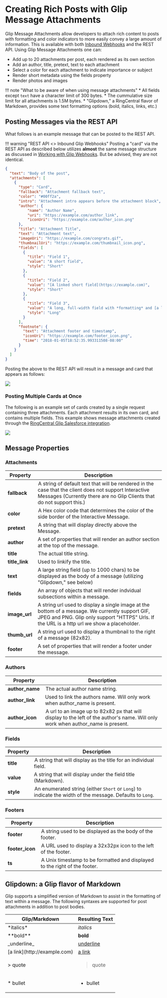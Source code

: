 # Creating Rich Posts with Glip Message Attachments

Glip Message Attachments allow developers to attach rich content to posts with formatting and color indicators to more easily convey a large amount of information. This is available with both [Inbound Webhooks](../webhooks) and the REST API. Using Glip Message Attachments one can:

* Add up to 20 attachments per post, each rendered as its own section
* Add an author, title, pretext, text to each attachment
* Select a color for each attachment to indicate importance or subject
* Render short metadata using the fields property
* Render photos and images

!!! note "What to be aware of when using message attachments"
    * All fields except `text` have a character limit of 300 bytes.
    * The cummulative size limit for all attachments is 1.5M bytes. 
    * "Glipdown," a RingCentral flavor of Markdown, provides some text formatting options (bold, italics, links, etc.)

## Posting Messages via the REST API

What follows is an example message that can be posted to the REST API.

!!! warning "REST API <> Inbound Glip Webhooks"
    Posting a "card" via the REST API as described below utilizes **almost** the same message structure as discussed in [Working with Glip Webhooks](../webhooks). But be advised, they are not identical. 

```json
{
  "text": "Body of the post",
  "attachments": [
    {
      "type": "Card",
      "fallback": "Attachment fallback text",
      "color": "#00ff2a",
      "intro": "Attachment intro appears before the attachment block",
      "author": {
          "name": "Author Name",
          "uri": "https://example.com/author_link",
          "iconUri": "https://example.com/author_icon.png"
      },
      "title": "Attachment Title",
      "text": "Attachment text",
      "imageUri": "https://example.com/congrats.gif",
      "thumbnailUri": "https://example.com/thumbnail_icon.png",
      "fields": [
        {
          "title": "Field 1",
          "value": "A short field",
          "style": "Short"
        },
        {
          "title": "Field 2",
          "value": "[A linked short field](https://example.com)",
          "style": "Short"
        },
        {
          "title": "Field 3",
          "value": "A long, full-width field with *formatting* and [a link](https://example.com)",
          "style": "Long"
        }
      ],
      "footnote": {
        "text": "Attachment footer and timestamp",
        "iconUri": "https://example.com/footer_icon.png",
        "time": "2018-01-05T18:52:35.993311508-08:00"
      }
    }
  ]
}
```

Posting the above to the REST API will result in a message and card that appears as follows:

<img src="../../../img/glip_post_attachment_demo.png" class="img-fluid">

### Posting Multiple Cards at Once

The following is an example set of cards created by a single request containing three attachments. Each attachment results in its own card, and contains multiple fields. This example shows message attachments created through the [RingCentral Glip Salesforce integration](https://zapier.com/apps/glip/integrations/salesforce).

<img src="../../../img/glip_post_attachment_salesforce.png" class="img-fluid">

## Message Properties

### Attachments

| Property | Description |
|-|-|
| **fallback** | A string of default text that will be rendered in the case that the client does not support Interactive Messages (Currently there are no Glip Clients that do not support this.) |
| **color** | A Hex color code that determines the color of the side border of the Interactive Message. |
| **pretext** | A string that will display directly above the Message. |
| **author** | A set of properties that will render an author section at the top of the message. | 
| **title** | The actual title string. |
| **title_link** | Used to linkify the title. |
| **text** | A large string field (up to 1000 chars) to be displayed as the body of a message (utilizing "Glipdown," see below)
| **fields** | An array of objects that will render indvidual subsections within a message. | 
| **image_url** | A string url used to display a single image at the bottom of a message. We currently support GIF, JPEG and PNG. Glip only support "HTTPS" Urls. If the URL is a http url we show a placeholder. |
| **thumb_url** | A string url used to display a thumbnail to the right of a message (82x82). |
| **footer** | A set of properties that will render a footer under the message. |

### Authors

| Property | Description |
|-|-|
| **author_name** | The actual author name string. |
| **author_link** | Used to link the authors name. Will only work when author_name is present. |
| **author_icon** | A url to an image up to 82x82 px that will display to the left of the author's name. Will only work when author_name is present. |

### Fields

| Property | Description |
|-|-|
| **title** | A string that will display as the title for an individual field. |
| **value** | A string that will display under the field title (Markdown). |
| **style** | An enumerated string (either `Short` or `Long`) to indicate the width of the message. Defaults to `Long`. |

### Footers

| Property | Description |
|-|-|
| **footer** | A string used to be displayed as the body of the footer. |
| **footer_icon** | A URL used to display a 32x32px icon to the left of the footer. |
| **ts** | A Unix timestamp to be formatted and displayed to the right of the footer. |

## Glipdown: a Glip flavor of Markdown

Glip supports a simplified version of Markdown to assist in the formatting of text within a message. The following syntaxes are supported for post attachments in addition to post bodies.

<table class="table">
<thead>
<tr><th scope="col">Glip/Markdown</th><th scope="col">Resulting Text</th></tr>
</thead>
<tbody>
<tr><td>*italics*</td><td><i>italics</i></td></tr>
<tr><td>**bold**</td><td><b>bold</b></td></tr>
<tr><td>_underline_</td><td><u>underline</u></td></tr>
<tr><td>[a link](http://example.com)</td><td><a href="http://example.com">a link</a></td></tr>
<tr><td>&gt; quote</td><td><blockquote>quote</blockquote></td></tr>
<tr><td>* bullet</td><td><ul><li>bullet</li></ul></td></tr>
</tbody>
</table>


